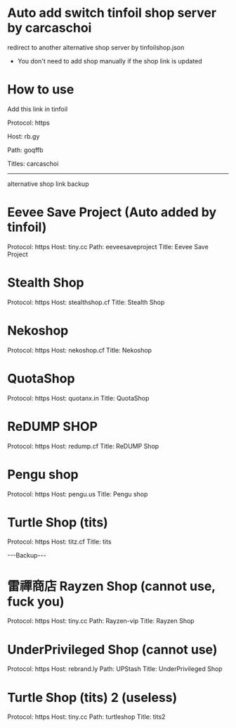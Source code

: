 # Auto add switch tinfoil shop server by carcaschoi
redirect to another alternative shop server by tinfoilshop.json
* You don't need to add shop manually if the shop link is updated

# How to use
Add this link in tinfoil

Protocol: https

Host: rb.gy

Path: goqffb

Titles: carcaschoi

---------------------------------------------
alternative shop link backup

# Eevee Save Project (Auto added by tinfoil)
Protocol: https
Host: tiny.cc
Path: eeveesaveproject
Title: Eevee Save Project

# Stealth Shop
Protocol: https
Host: stealthshop.cf
Title: Stealth Shop

# Nekoshop
Protocol: https
Host: nekoshop.cf
Title: Nekoshop

# QuotaShop
Protocol: https
Host: quotanx.in
Title: QuotaShop

# ReDUMP SHOP
Protocol: https
Host: redump.cf
Title: ReDUMP Shop

# Pengu shop
Protocol: https
Host: pengu.us
Title: Pengu shop

# Turtle Shop (tits)
Protocol: https
Host: titz.cf
Title: tits

---Backup---
# 雷禪商店 Rayzen Shop (cannot use, fuck you)
Protocol: https
Host: tiny.cc
Path: Rayzen-vip
Title: Rayzen Shop

# UnderPrivileged Shop (cannot use)
Protocol: https
Host: rebrand.ly
Path: UPStash
Title: UnderPrivileged Shop

# Turtle Shop (tits) 2 (useless)
Protocol: https
Host: tiny.cc
Path: turtleshop
Title: tits2

